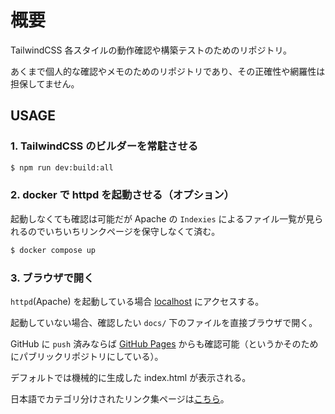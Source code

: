# 概要

TailwindCSS 各スタイルの動作確認や構築テストのためのリポジトリ。

あくまで個人的な確認やメモのためのリポジトリであり、その正確性や網羅性は担保してません。

## USAGE

### 1. TailwindCSS のビルダーを常駐させる

```sh
$ npm run dev:build:all
```

### 2. docker で httpd を起動させる（オプション）

起動しなくても確認は可能だが Apache の `Indexies` によるファイル一覧が見られるのでいちいちリンクページを保守しなくて済む。

```sh
$ docker compose up
```

### 3. ブラウザで開く

`httpd`(Apache) を起動している場合 [localhost](http://localhost/) にアクセスする。

起動していない場合、確認したい `docs/` 下のファイルを直接ブラウザで開く。

GitHub に `push` 済みならば [GitHub Pages](https://tettekete.github.io/tailwindcss-test-with-cli/) からも確認可能（というかそのためにパブリックリポジトリにしている）。

デフォルトでは機械的に生成した index.html が表示される。

日本語でカテゴリ分けされたリンク集ページは[こちら](https://tettekete.github.io/tailwindcss-test-with-cli/manual-index.html)。

